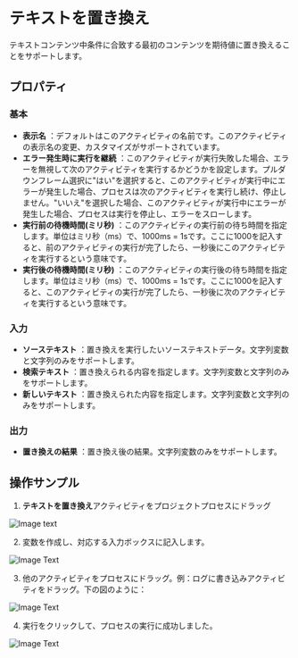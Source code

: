 # テキストを置き換え

テキストコンテンツ中条件に合致する最初のコンテンツを期待値に置き換えることをサポートします。

## プロパティ

### 基本

- **表示名** ：デフォルトはこのアクティビティの名前です。このアクティビティの表示名の変更、カスタマイズがサポートされています。
- **エラー発生時に実行を継続** ：このアクティビティが実行失敗した場合、エラーを無視して次のアクティビティを実行するかどうかを設定します。プルダウンフレーム選択に"はい"を選択すると、このアクティビティが実行中にエラーが発生した場合、プロセスは次のアクティビティを実行し続け、停止しません。"いいえ"を選択した場合、このアクティビティが実行中にエラーが発生した場合、プロセスは実行を停止し、エラーをスローします。
- **実行前の待機時間(ミリ秒)** ：このアクティビティの実行前の待ち時間を指定します。単位はミリ秒（ms）で、1000ms = 1sです。ここに1000を記入すると、前のアクティビティの実行が完了したら、一秒後にこのアクティビティを実行するという意味です。
- **実行後の待機時間(ミリ秒)** ：このアクティビティの実行後の待ち時間を指定します。単位はミリ秒（ms）で、1000ms = 1sです。ここに1000を記入すると、このアクティビティの実行が完了したら、一秒後に次のアクティビティを実行するという意味です。


### 入力

- **ソーステキスト** ：置き換えを実行したいソーステキストデータ。文字列変数と文字列のみをサポートします。
- **検索テキスト** ：置き換えられる内容を指定します。文字列変数と文字列のみをサポートします。
- **新しいテキスト** ：置き換えられた内容を指定します。文字列変数と文字列のみをサポートします。

### 出力

- **置き換えの結果** ：置き換え後の結果。文字列変数のみをサポートします。

## 操作サンプル

1. **テキストを置き換え**アクティビティをプロジェクトプロセスにドラッグ

![Image text](https://docimages.blob.core.chinacloudapi.cn/images/Activities/ReplaceTextActivity2021010501.png)

2. 変数を作成し、対応する入力ボックスに記入します。

![Image Text](https://docimages.blob.core.chinacloudapi.cn/images/Activities/ReplaceTextActivity2021010502.png)

3. 他のアクティビティをプロセスにドラッグ。例：ログに書き込みアクティビティをドラッグ。下の図のように：

![Image Text](https://docimages.blob.core.chinacloudapi.cn/images/Activities/ReplaceTextActivity2021010503.png)

4. 実行をクリックして、プロセスの実行に成功しました。

![Image Text](https://docimages.blob.core.chinacloudapi.cn/images/Activities/ReplaceTextActivity2021010504.png)